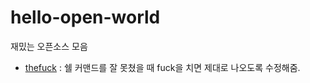 # hello-open-world
재밌는 오픈소스 모음

- [thefuck](https://github.com/nvbn/thefuck) : 쉘 커맨드를 잘 못쳤을 때 fuck을 치면 제대로 나오도록 수정해줌.
